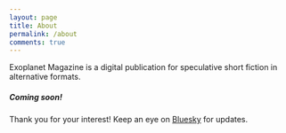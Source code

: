 ```yaml
---
layout: page
title: About
permalink: /about
comments: true
---
```


<div class="row justify-content-between">
<div class="col-md-8 pr-5">

<p>Exoplanet Magazine is a digital publication for speculative short fiction in alternative formats.</p>

</div>

<div class="col-md-4">

<div class="sticky-top sticky-top-80">
<h5>Coming soon!</h5>

<p>Thank you for your interest! Keep an eye on <a target="_blank" href="https://bsky.app/profile/exoplanetmag.bsky.social">Bluesky</a> for updates.</p>

</div>
</div>
</div>
